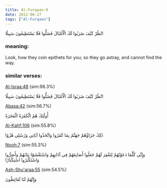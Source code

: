 ```yaml
---
title: Al-Furqaan:9
date: 2012-06-27
tags: ["Al-Furqaan"]
---
```

انْظُرْ كَيْفَ ضَرَبُوا لَكَ الْأَمْثَالَ فَضَلُّوا فَلَا يَسْتَطِيعُونَ سَبِيلًا
### meaning: 
Look, how they coin epithets for you; so they go astray, and cannot find the way.
### similar verses: 

[Al-Israa:48](/17/48) (sim:98.3%)

انْظُرْ كَيْفَ ضَرَبُوا لَكَ الْأَمْثَالَ فَضَلُّوا فَلَا يَسْتَطِيعُونَ سَبِيلًا

[Abasa:42](/80/42) (sim:56.7%)

أُولَٰئِكَ هُمُ الْكَفَرَةُ الْفَجَرَةُ

[Al-Kahf:106](/18/106) (sim:55.8%)

ذَٰلِكَ جَزَاؤُهُمْ جَهَنَّمُ بِمَا كَفَرُوا وَاتَّخَذُوا آيَاتِي وَرُسُلِي هُزُوًا

[Nooh:7](/71/7) (sim:55.3%)

وَإِنِّي كُلَّمَا دَعَوْتُهُمْ لِتَغْفِرَ لَهُمْ جَعَلُوا أَصَابِعَهُمْ فِي آذَانِهِمْ وَاسْتَغْشَوْا ثِيَابَهُمْ وَأَصَرُّوا وَاسْتَكْبَرُوا اسْتِكْبَارًا

[Ash-Shu'araa:55](/26/55) (sim:54.5%)

وَإِنَّهُمْ لَنَا لَغَائِظُونَ
